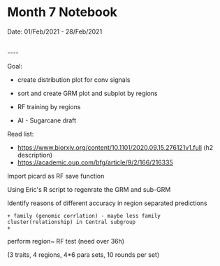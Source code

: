 Month 7 Notebook
====

Date: 01/Feb/2021 - 28/Feb/2021

<br>
----



Goal:

+ create distribution plot for conv signals

+ sort and create GRM plot and subplot by regions

+ RF training by regions
+ AI - Sugarcane draft

Read list:
+ https://www.biorxiv.org/content/10.1101/2020.09.15.276121v1.full (h2 description)
+ https://academic.oup.com/bfg/article/9/2/166/216335


Import picard as RF save function 

Using Eric's R script to regenrate the GRM and sub-GRM

Identify reasons of different accuracy in region separated predictions 

	+ family (genomic corrlation) - maybe less family cluster(relationship) in Central subgroup
	+ 

perform region~ RF test (need over 36h)

(3 traits, 4 regions, 4*6 para sets, 10 rounds per set)
